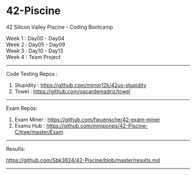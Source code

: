 # 42-Piscine
42 Silicon Valley Piscine - Coding Bootcamp

Week 1 : Day00 - Day04 <br>
Week 2 : Day05 - Day09 <br>
Week 3 : Day10 - Day13 <br>
Week 4 : Team Project

***

Code Testing Repos :
1. Stupidity : https://github.com/mirror12k/42us-stupidity
2. Towel : https://github.com/oscardemadriz/towel

***

Exam Repos:
1. Exam Miner : https://github.com/fwuensche/42-exam-miner
2. Exams Hub : https://github.com/miniponps/42-Piscine-C/tree/master/Exam

***

Results:

   https://github.com/Sbk3824/42-Piscine/blob/master/results.md

***



